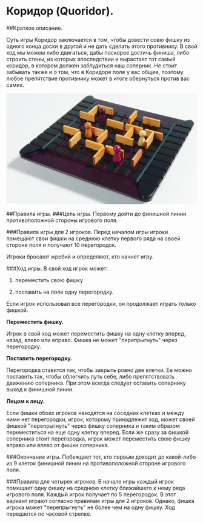 # Коридор (Quoridor).

##Краткое описание.

Суть игры Коридор заключается в том, чтобы довести совю фишку из одного конца доски в другой и не дать сделать этого противнику. В свой ход мы можем либо двигаться, дабы поскорее достичь финиша, либо строить стены, из которых впоследствии и вырастает тот самый коридор, в котором должен заблудиться наш соперник. Не стоит забывать также и о том, что в Коридоре поле у вас общее, поэтому любое препятствие противнику может в итоге обернуться против вас самих.

![Game](/pictures/game.jpg)

##Правила игры.
###Цель игры.
Первому дойти до финишной линии противоположной стороны игрового поля.

###Правила игры для 2 игроков.
Перед началом игры игроки помещают свои фишки на среднюю клетку первого ряда на своей стороне поля и получают 10 перегородок.
 
Игроки бросают жребий и определяют, кто начнет игру.

###Ход игры.
В свой ход игрок может:

1) переместить свою фишку 

2) поставить на поле одну перегородку.

Если игрок использовал все перегородки, он продолжает играть только фишкой.

**Переместить фишку.**

Игрок в свой ход может переместить фишку на одну клетку вперед, назад, влево или вправо.
Фишка не может "перепрыгнуть" через перегородку.


**Поставить перегородку.**

Перегородка ставится так, чтобы закрыть ровно две клетки.
Ее можно поставить так, чтобы облегчить путь себе, либо препятствовать движению соперника. При этом всегда следует оставить сопернику выход к финишной линии.

**Лицом к лицу.**

Если фишки обоих игроков находятся на соседних клетках и между ними нет перегородки, игрок, которому принадлежит ход, может своей фишкой "перепрыгнуть" через фишку соперника и таким образом переместиться на еще одну клетку вперед. 
Если же сразу за фишкой соперника стоит перегородка, игрок может переместить свою фишку вправо или влево от фишки соперника. 

###Окончание игры.
Побеждает тот, кто первым доходит до какой-либо из 9 клеток финишной линии на противоположной стороне игрового поля.

###Правила для четырех игроков.
В начале игры каждый игрок помещает одну фишку на среднюю клетку ближайшего к нему ряда игрового поля. Каждый игрок получает по 5 перегородок. В этот вариант играют согласно правилам игры для 2 игроков. Однако, фишка игрока может "перепрыгнуть" не более чем на одну фишку. Ход передается по часовой стрелке.
